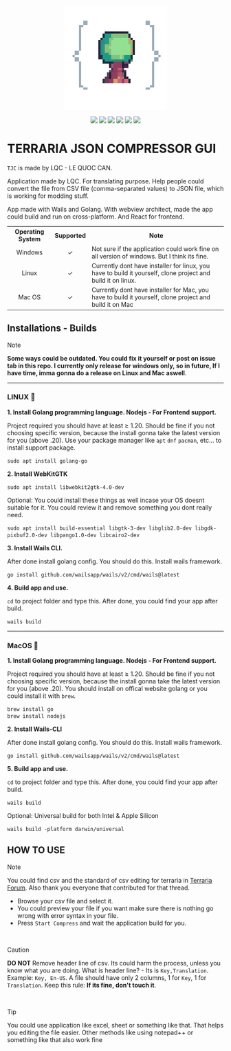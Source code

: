 
<p align=center>
  <img src="https://github.com/LQCpaka/terraria-json-compressor-gui/blob/main/frontend/public/images/terria-icon-logo.png"/>
<p>
    
<p align="center">

  <img src="https://img.shields.io/github/license/LQCpaka/terraria-json-compressor-gui">
  <img src="https://img.shields.io/badge/JSON-Converter-blue">
  <img src="https://img.shields.io/badge/Vietnam-⭐_Vietnamese-red">
  <img src="https://img.shields.io/badge/Languuage-Golang-blue">
  <img src="https://img.shields.io/badge/Application-GUI-blue">
  <img src="https://img.shields.io/badge/Terraria-JSON-red">

</p>

# TERRARIA JSON COMPRESSOR GUI

```TJC``` is made by LQC - LE QUOC CAN.

Application made by LQC. For translating purpose. Help people could convert the file from CSV file (comma-separated values) to JSON file, which is working for modding stuff.

App made with Wails and Golang. With webview architect, made the app could build and run on cross-platform. And React for frontend.


<table>
  <tr>
    <th>Operating System</th>
    <th>Supported</th>
    <th>Note</th>
  </tr>
  <tr>
    <td align=center>Windows</td>
    <td align=center>✓</td>
    <td >Not sure if the application could work fine on all version of windows. But I think its fine.</td>
  </tr>
  <tr>
    <td align=center>Linux</td>
    <td align=center>✓</td>
    <td >Currently dont have installer for linux, you have to build it yourself, clone project and build it on linux.</td>
  </tr>
  <tr>
    <td align=center>Mac OS</td>
    <td align=center>✓</td>
    <td >Currently dont have installer for Mac, you have to build it yourself, clone project and build it on Mac</td>
  </tr>
</table>

## Installations - Builds

> [!NOTE]
> **Some ways could be outdated. You could fix it yourself or post on issue tab in this repo. I currently only release for windows only, so in future, If I have time, imma gonna do a release on Linux and Mac aswell**.

___

### LINUX 🐧

**1. Install Golang programming language. Nodejs - For Frontend support.**

Project required you should have at least ≥ 1.20. Should be fine if you not choosing specific version, because the install gonna take the latest version for you (above .20). Use your package manager like ```apt``` ```dnf``` ```pacman```, etc... to install support package.

```
sudo apt install golang-go
```

**2. Install WebKitGTK**

```
sudo apt install libwebkit2gtk-4.0-dev
```

Optional: You could install these things as well incase your OS doesnt suitable for it. You could review it and remove something you dont really need.

```
sudo apt install build-essential libgtk-3-dev libglib2.0-dev libgdk-pixbuf2.0-dev libpango1.0-dev libcairo2-dev
```

**3. Install Wails CLI.**

After done install golang config. You should do this. Install wails framework.

```
go install github.com/wailsapp/wails/v2/cmd/wails@latest
```

**4. Build app and use.**

```cd``` to project folder and type this. After done, you could find your app after build.

```
wails build
```
___
### MacOS 🍎

**1. Install Golang programming language. Nodejs - For Frontend support.**

Project required you should have at least ≥ 1.20. Should be fine if you not choosing specific version, because the install gonna take the latest version for you (above .20). You should install on offical website golang or you could install it with ```brew```.

```
brew install go
brew install nodejs
```

**2. Install Wails-CLI**

After done install golang config. You should do this. Install wails framework.

```
go install github.com/wailsapp/wails/v2/cmd/wails@latest
```

**5. Build app and use.**

```cd``` to project folder and type this. After done, you could find your app after build.

```
wails build
```
Optional: Universal build for both Intel & Apple Silicon
```
wails build -platform darwin/universal
```
## HOW TO USE

> [!NOTE]
> You could find csv and the standard of csv editing for terraria in [Terraria Forum](https://forums.terraria.org/index.php?threads/the-ultimate-guide-to-content-creation-and-use-for-the-terraria-workshop.100652/#languagepack). Also thank you everyone that contributed for that thread.

- Browse your csv file and select it.
- You could preview your file if you want make sure there is nothing go wrong with error syntax in your file.
- Press ```Start Compress``` and wait the application build for you.
<br>

> [!CAUTION]
> **DO NOT** Remove header line of csv. Its could harm the process, unless you know what you are doing. What is header line? - Its is ```Key,Translation```. Example: ```Key, En-US```. A file should have only 2 columns, 1 for ```Key```, 1 for ```Translation```. Keep this rule: **If its fine, don't touch it**.

<br>

> [!TIP]
> You could use application like excel, sheet or something like that. That helps you editing the file easier. Other methods like using notepad++ or something like that also work fine
